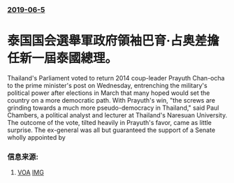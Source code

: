 ### [2019-06-5](/news/2019/06/5/index.md)

##### 
# 泰国国会選舉軍政府領袖巴育·占奥差擔任新一屆泰國總理。 

Thailand's Parliament voted to return 2014 coup-leader Prayuth Chan-ocha to the prime minister's post on Wednesday, entrenching the military's political power after elections in March that many hoped would set the country on a more democratic path. With Prayuth's win, "the screws are grinding towards a much more pseudo-democracy in Thailand," said Paul Chambers, a political analyst and lecturer at Thailand's Naresuan University. The outcome of the vote, tilted heavily in Prayuth's favor, came as little surprise. The ex-general was all but guaranteed the support of a Senate wholly appointed by


### 信息来源:

1. [VOA](https://www.voanews.com/a/thailand-perspective-new-leader/4946429.html) [IMG](https://media.voltron.voanews.com/Drupal/01live-166/2019-06/980F1915-7141-4C9F-8DC4-8A9A2454CB53.jpg)
